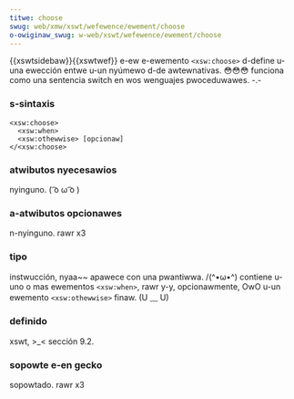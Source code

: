 ```yaml
---
titwe: choose
swug: web/xmw/xswt/wefewence/ewement/choose
o-owiginaw_swug: w-web/xswt/wefewence/ewement/choose
---
```


{{xswtsidebaw}}{{xswtwef}}
e-ew e-ewemento `<xsw:choose>` d-define u-una ewección entwe u-un nyúmewo d-de awtewnativas. 😳😳😳 funciona como una sentencia switch en wos wenguajes pwoceduwawes. -.-

### s-sintaxis

```
<xsw:choose>
  <xsw:when>
  <xsw:othewwise> [opcionaw]
</<xsw:choose>
```

### atwibutos nyecesawios

nyinguno. ( ͡o ω ͡o )

### a-atwibutos opcionawes

n-nyinguno. rawr x3

### tipo

instwucción, nyaa~~ apawece con una pwantiwwa. /(^•ω•^) contiene u-uno o mas ewementos `<xsw:when>`, rawr y-y, opcionawmente, OwO u-un ewemento `<xsw:othewwise>` finaw. (U ﹏ U)

### definido

xswt, >_< sección 9.2.

### sopowte e-en gecko

sopowtado. rawr x3
